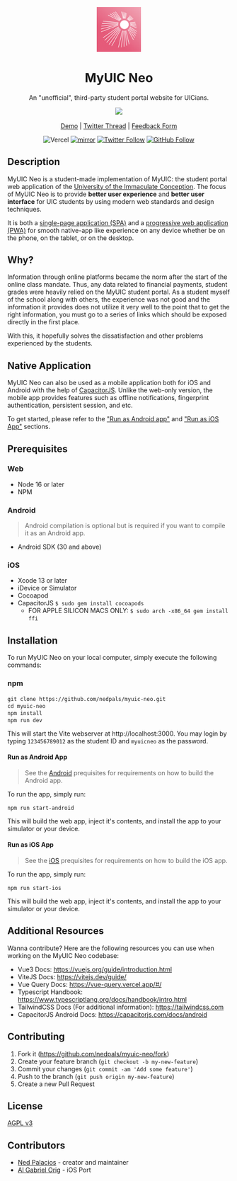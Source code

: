 <div align="center">
  <p><img width="20%" src="./resources/icon-square.jpg" /></p>
  <h1>MyUIC Neo</h1>
  <p>An "unofficial", third-party student portal website for UICians.</p>
  <p><img src="https://pbs.twimg.com/media/FO8ZdXvUYAEpgGu?format=jpg&name=large" /></p>

[Demo](https://myuic.nedpals.xyz) |
[Twitter Thread](https://twitter.com/npned/status/1508455998234587140?s=20&t=_ApTg0r4DMKFbSM8QWeqnA) |
[Feedback Form](https://forms.gle/XnE2XuEGi9FdcYt5A)


![Vercel](https://vercelbadge.vercel.app/api/nedpals/myuic-neo)
[![mirror](https://github.com/nedpals/myuic-neo/actions/workflows/ci.yml/badge.svg)](https://github.com/nedpals/myuic-neo/actions/workflows/ci.yml)
[![Twitter Follow](https://img.shields.io/twitter/follow/npned?style=social&logo=twitter)](https://twitter.com/npned)
[![GitHub Follow](https://img.shields.io/github/followers/nedpals?style=social&logo=github)](https://github.com/nedpals)
</div>

## Description
MyUIC Neo is a student-made implementation of MyUIC: the student portal web application of the [University of the Immaculate Conception](https://uic.edu.ph). The focus of MyUIC Neo is to provide **better user experience** and **better user interface** for UIC students by using modern web standards and design techniques.

It is both a [single-page application (SPA)](https://en.wikipedia.org/wiki/Single-page_application) and a [progressive web application (PWA)](https://web.dev/what-are-pwas/) for smooth native-app like experience on any device whether be on the phone, on the tablet, or on the desktop.

## Why?
Information through online platforms became the norm after the start of the online class mandate. Thus, any data related to financial payments, student grades were heavily relied on the MyUIC student portal. As a student myself of the school along with others, the experience was not good and the information it provides does not utilize it very well to the point that to get the right information, you must go to a series of links which should be exposed directly in the first place.

With this, it hopefully solves the dissatisfaction and other problems experienced by the students.

## Native Application
MyUIC Neo can also be used as a mobile application both for iOS and Android with the help of [CapacitorJS](https://capacitorjs.com). Unlike the web-only version, the mobile app provides features such as offline notifications, fingerprint authentication, persistent session, and etc.

To get started, please refer to the ["Run as Android app"](#run-as-android-app) and ["Run as iOS App"](#run-as-ios-app) sections.

## Prerequisites
### Web
- Node 16 or later
- NPM

### Android
> Android compilation is optional but is required if you want to compile it as an Android app.
- Android SDK (30 and above)

### iOS
- Xcode 13 or later
- iDevice or Simulator
- Cocoapod
- CapacitorJS `$ sudo gem install cocoapods`
  - FOR APPLE SILICON MACS ONLY: `$ sudo arch -x86_64 gem install ffi`

## Installation
To run MyUIC Neo on your local computer, simply execute the following commands:

### npm
```
git clone https://github.com/nedpals/myuic-neo.git
cd myuic-neo
npm install
npm run dev
```

This will start the Vite webserver at http://localhost:3000. You may login by typing `123456789012` as the student ID and `myuicneo` as the password.

#### Run as Android App
> See the [Android](#android) prequisites for requirements on how to build the Android app.

To run the app, simply run:
```
npm run start-android
```

This will build the web app, inject it's contents, and install the app to your simulator or your device.

#### Run as iOS App
> See the [iOS](#ios) prequisites for requirements on how to build the iOS app.

To run the app, simply run:
```
npm run start-ios
```

This will build the web app, inject it's contents, and install the app to your simulator or your device.

## Additional Resources
Wanna contribute? Here are the following resources you can use when working on the MyUIC Neo codebase:
- Vue3 Docs: https://vuejs.org/guide/introduction.html
- ViteJS Docs: https://vitejs.dev/guide/
- Vue Query Docs: https://vue-query.vercel.app/#/
- Typescript Handbook: https://www.typescriptlang.org/docs/handbook/intro.html
- TailwindCSS Docs (For additional information): https://tailwindcss.com
- CapacitorJS Android Docs: https://capacitorjs.com/docs/android

## Contributing
1. Fork it (<https://github.com/nedpals/myuic-neo/fork>)
2. Create your feature branch (`git checkout -b my-new-feature`)
3. Commit your changes (`git commit -am 'Add some feature'`)
4. Push to the branch (`git push origin my-new-feature`)
5. Create a new Pull Request

## License
[AGPL v3](LICENSE)

## Contributors
- [Ned Palacios](https://github.com/nedpals) - creator and maintainer
- [Al Gabriel Orig](https://github.com/aaalgieee) - iOS Port
